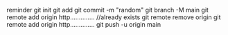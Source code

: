 reminder 
git init
git add
git commit -m "random"
git branch -M main
git remote add origin http..............
//already exists
git remote remove origin
git remote add origin http..............
git push -u origin main
